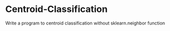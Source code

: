 # Centroid-Classification
Write a program to centroid classification without sklearn.neighbor function
